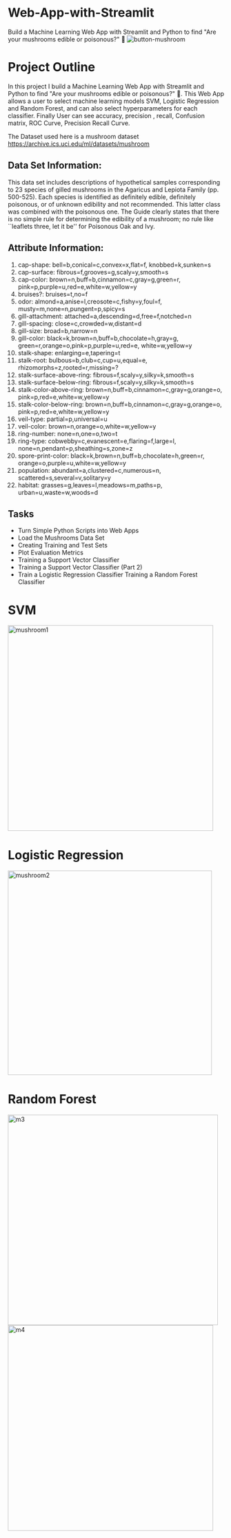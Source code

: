 # Web-App-with-Streamlit
Build a Machine Learning Web App with Streamlit and Python to find "Are your mushrooms edible or poisonous?" 🍄
![button-mushroom](https://user-images.githubusercontent.com/71408369/124997137-233d7800-e018-11eb-940e-58f4e0f30232.jpg)

# Project Outline 
In this project I build a Machine Learning Web App with Streamlit and Python to find "Are your mushrooms edible or poisonous?" 🍄. This Web App allows a user to select machine learning models SVM, Logistic Regression and Random Forest, and can also select hyperparameters for each classifier. Finally User can see accuracy, precision , recall, Confusion matrix, ROC Curve, Precision Recall Curve.

The Dataset used here is a mushroom dataset https://archive.ics.uci.edu/ml/datasets/mushroom
## Data Set Information:

This data set includes descriptions of hypothetical samples corresponding to 23 species of gilled mushrooms in the Agaricus and Lepiota Family (pp. 500-525). Each species is identified as definitely edible, definitely poisonous, or of unknown edibility and not recommended. This latter class was combined with the poisonous one. The Guide clearly states that there is no simple rule for determining the edibility of a mushroom; no rule like ``leaflets three, let it be'' for Poisonous Oak and Ivy.


## Attribute Information:

1. cap-shape: bell=b,conical=c,convex=x,flat=f, knobbed=k,sunken=s
2. cap-surface: fibrous=f,grooves=g,scaly=y,smooth=s
3. cap-color: brown=n,buff=b,cinnamon=c,gray=g,green=r, pink=p,purple=u,red=e,white=w,yellow=y
4. bruises?: bruises=t,no=f
5. odor: almond=a,anise=l,creosote=c,fishy=y,foul=f, musty=m,none=n,pungent=p,spicy=s
6. gill-attachment: attached=a,descending=d,free=f,notched=n
7. gill-spacing: close=c,crowded=w,distant=d
8. gill-size: broad=b,narrow=n
9. gill-color: black=k,brown=n,buff=b,chocolate=h,gray=g, green=r,orange=o,pink=p,purple=u,red=e, white=w,yellow=y
10. stalk-shape: enlarging=e,tapering=t
11. stalk-root: bulbous=b,club=c,cup=u,equal=e, rhizomorphs=z,rooted=r,missing=?
12. stalk-surface-above-ring: fibrous=f,scaly=y,silky=k,smooth=s
13. stalk-surface-below-ring: fibrous=f,scaly=y,silky=k,smooth=s
14. stalk-color-above-ring: brown=n,buff=b,cinnamon=c,gray=g,orange=o, pink=p,red=e,white=w,yellow=y
15. stalk-color-below-ring: brown=n,buff=b,cinnamon=c,gray=g,orange=o, pink=p,red=e,white=w,yellow=y
16. veil-type: partial=p,universal=u
17. veil-color: brown=n,orange=o,white=w,yellow=y
18. ring-number: none=n,one=o,two=t
19. ring-type: cobwebby=c,evanescent=e,flaring=f,large=l, none=n,pendant=p,sheathing=s,zone=z
20. spore-print-color: black=k,brown=n,buff=b,chocolate=h,green=r, orange=o,purple=u,white=w,yellow=y
21. population: abundant=a,clustered=c,numerous=n, scattered=s,several=v,solitary=y
22. habitat: grasses=g,leaves=l,meadows=m,paths=p, urban=u,waste=w,woods=d
## Tasks
* Turn Simple Python Scripts into Web Apps
* Load the Mushrooms Data Set
* Creating Training and Test Sets
* Plot Evaluation Metrics
* Training a Support Vector Classifier
* Training a Support Vector Classifier (Part 2)
* Train a Logistic Regression Classifier Training a Random Forest Classifier

# SVM

<img width="476" alt="mushroom1" src="https://user-images.githubusercontent.com/71408369/124996918-cb9f0c80-e017-11eb-85d3-ea522b73408f.png">

# Logistic Regression
<img width="473" alt="mushroom2" src="https://user-images.githubusercontent.com/71408369/124996923-ccd03980-e017-11eb-91b0-92e256891e0a.png">


# Random Forest
<img width="487" alt="m3" src="https://user-images.githubusercontent.com/71408369/124996905-c641c200-e017-11eb-9d6e-ddf51011c3bb.png">


<img width="476" alt="m4" src="https://user-images.githubusercontent.com/71408369/124996913-c9d54900-e017-11eb-885b-ce13520f37da.png">

